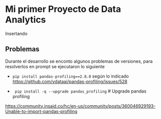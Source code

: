 # Mi primer Proyecto de Data Analytics 

Insertando


## Problemas

Durante el desarrollo se enconto algunos problemas de versiones, para resolverlos en prompt se ejecutaron lo siguiente
- ``` pip install pandas-profiling==2.8.0 ```  según lo indicado
https://github.com/ydataai/pandas-profiling/issues/528

- ``` pip install -q --upgrade pandas_profiling```   # Upgrade pandas profiling

https://community.insaid.co/hc/en-us/community/posts/360046929193-Unable-to-import-pandas-profiling
